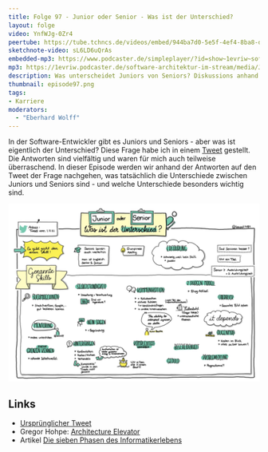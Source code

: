 ```yaml
---
title: Folge 97 - Junior oder Senior - Was ist der Unterschied?
layout: folge
video: YnfWJg-0Zr4
peertube: https://tube.tchncs.de/videos/embed/944ba7d0-5e5f-4ef4-8ba8-dd55245789fb
sketchnote-video: sL6LD6uQrAs
embedded-mp3: https://www.podcaster.de/simpleplayer/?id=show~1evriw~software-architektur-im-stream~pod-43f18da7ce754bf99e4cba20c8&v=1641731621
mp3: https://1evriw.podcaster.de/software-architektur-im-stream/media/JuniorSeniorWasIstDerUnterschied.mp3
description: Was unterscheidet Juniors von Seniors? Diskussions anhand der Reaktionen auf einen Tweets
thumbnail: episode97.png
tags:
- Karriere
moderators:
  - "Eberhard Wolff"
---
```


In der Software-Entwickler gibt es Juniors und Seniors - aber was ist
eigentlich der Unterschied? Diese Frage habe ich in einem
[Tweet](https://twitter.com/ewolff/status/1455177337159434241)
gestellt. Die Antworten sind vielfältig und waren für mich auch
teilweise überraschend. In dieser Episode werden wir anhand der
Antworten auf den Tweet der Frage nachgehen, was tatsächlich die
Unterschiede zwischen Juniors und Seniors sind - und welche
Unterschiede besonders wichtig sind.

![Sketchnotes](/sketchnotes/folge97.jpg)

## Links

* [Ursprünglicher Tweet](https://twitter.com/ewolff/status/1455177337159434241)
* Gregor Hohpe: [Architecture Elevator](https://architectelevator.com/)
* Artikel [Die sieben Phasen des Informatikerlebens](https://www.computerwoche.de/a/vom-naiven-entwickler-zum-abgebruehten-projektleiter,2362958)

